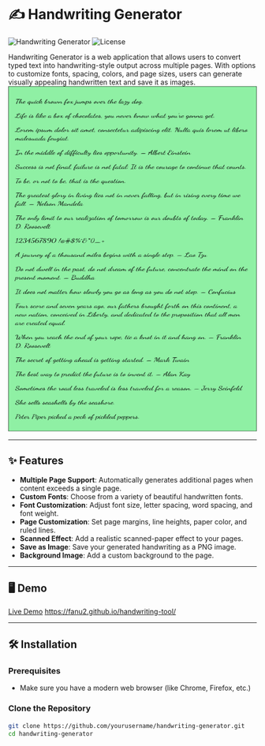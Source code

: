 # ✍️ Handwriting Generator

![Handwriting Generator](https://img.shields.io/badge/Handwriting-Generator-blue.svg) ![License](https://img.shields.io/github/license/yourusername/handwriting-generator.svg)

Handwriting Generator is a web application that allows users to convert typed text into handwriting-style output across multiple pages. With options to customize fonts, spacing, colors, and page sizes, users can generate visually appealing handwritten text and save it as images.
<img src="sample.png" alt="Handwriting Example" width="1000" height="700">


---

## ✨ Features

- **Multiple Page Support**: Automatically generates additional pages when content exceeds a single page.
- **Custom Fonts**: Choose from a variety of beautiful handwritten fonts.
- **Font Customization**: Adjust font size, letter spacing, word spacing, and font weight.
- **Page Customization**: Set page margins, line heights, paper color, and ruled lines.
- **Scanned Effect**: Add a realistic scanned-paper effect to your pages.
- **Save as Image**: Save your generated handwriting as a PNG image.
- **Background Image**: Add a custom background to the page.

---

## 🖥️ Demo

[Live Demo](#) <https://fanu2.github.io/handwriting-tool/>

---

## 🛠️ Installation

### Prerequisites

- Make sure you have a modern web browser (like Chrome, Firefox, etc.)

### Clone the Repository

```bash
git clone https://github.com/yourusername/handwriting-generator.git
cd handwriting-generator
